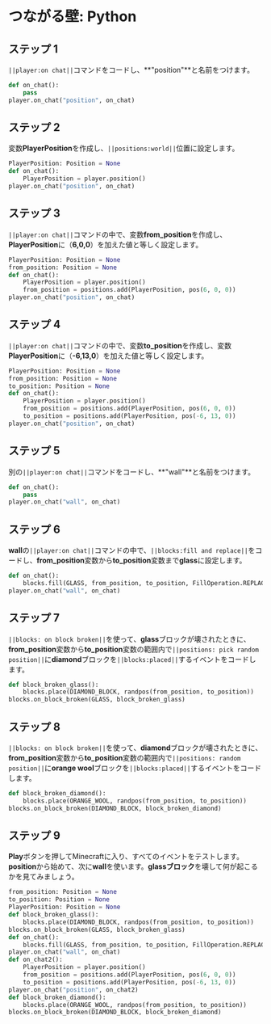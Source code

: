 # つながる壁: Python

## ステップ 1

``||player:on chat||``コマンドをコードし、**"position"**と名前をつけます。

```python
def on_chat():
    pass
player.on_chat("position", on_chat)
```

## ステップ 2
変数**PlayerPosition**を作成し、``||positions:world||``位置に設定します。

```python
PlayerPosition: Position = None
def on_chat():
    PlayerPosition = player.position()
player.on_chat("position", on_chat)
```

## ステップ 3
``||player:on chat||``コマンドの中で、変数**from_position**を作成し、**PlayerPosition**に（**6,0,0**）を加えた値と等しく設定します。
	
```python
PlayerPosition: Position = None
from_position: Position = None
def on_chat():
    PlayerPosition = player.position()
    from_position = positions.add(PlayerPosition, pos(6, 0, 0))
player.on_chat("position", on_chat)
```

## ステップ 4
``||player:on chat||``コマンドの中で、変数**to_position**を作成し、変数**PlayerPosition**に（**-6,13,0**）を加えた値と等しく設定します。

```python
PlayerPosition: Position = None
from_position: Position = None
to_position: Position = None
def on_chat():
    PlayerPosition = player.position()
    from_position = positions.add(PlayerPosition, pos(6, 0, 0))
    to_position = positions.add(PlayerPosition, pos(-6, 13, 0))
player.on_chat("position", on_chat)
```

## ステップ 5
別の``||player:on chat||``コマンドをコードし、**"wall"**と名前をつけます。

```python
def on_chat():
    pass
player.on_chat("wall", on_chat)
```

## ステップ 6
**wall**の``||player:on chat||``コマンドの中で、``||blocks:fill and replace||``をコードし、**from_position**変数から**to_position**変数まで**glass**に設定します。

```python
def on_chat():
    blocks.fill(GLASS, from_position, to_position, FillOperation.REPLACE)
player.on_chat("wall", on_chat)
```

## ステップ 7
``||blocks: on block broken||``を使って、**glass**ブロックが壊されたときに、**from_position**変数から**to_position**変数の範囲内で``||positions: pick random position||``に**diamond**ブロックを``||blocks:placed||``するイベントをコードします。

```python
def block_broken_glass():
    blocks.place(DIAMOND_BLOCK, randpos(from_position, to_position))
blocks.on_block_broken(GLASS, block_broken_glass)
```

## ステップ 8
``||blocks: on block broken||``を使って、**diamond**ブロックが壊されたときに、**from_position**変数から**to_position**変数の範囲内で``||positions: random position||``に**orange wool**ブロックを``||blocks:placed||``するイベントをコードします。

```python
def block_broken_diamond():
    blocks.place(ORANGE_WOOL, randpos(from_position, to_position))
blocks.on_block_broken(DIAMOND_BLOCK, block_broken_diamond)
```

## ステップ 9
**Play**ボタンを押してMinecraftに入り、すべてのイベントをテストします。**position**から始めて、次に**wall**を使います。**glassブロック**を壊して何が起こるかを見てみましょう。

```python
from_position: Position = None
to_position: Position = None
PlayerPosition: Position = None
def block_broken_glass():
    blocks.place(DIAMOND_BLOCK, randpos(from_position, to_position))
blocks.on_block_broken(GLASS, block_broken_glass)
def on_chat():
    blocks.fill(GLASS, from_position, to_position, FillOperation.REPLACE)
player.on_chat("wall", on_chat)
def on_chat2():
    PlayerPosition = player.position()
    from_position = positions.add(PlayerPosition, pos(6, 0, 0))
    to_position = positions.add(PlayerPosition, pos(-6, 13, 0))
player.on_chat("position", on_chat2)
def block_broken_diamond():
    blocks.place(ORANGE_WOOL, randpos(from_position, to_position))
blocks.on_block_broken(DIAMOND_BLOCK, block_broken_diamond)
```